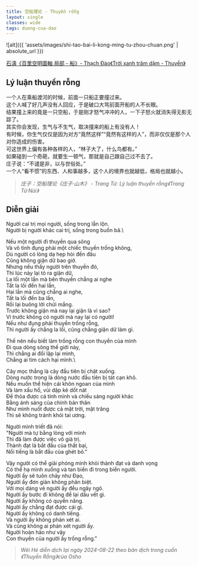 ```yaml
---
title: 空船理论 - Thuyền rỗng
layout: single
classes: wide
tags: duong-cua-dao
---
```


![alt]({{ 'assets/images/shi-tao-bai-li-kong-ming-tu-zhou-chuan.png' | absolute_url }})
> <cite>
<a target="_blank" href="https://www.hcsartmuseum.com/projects/21804/">
石濤《百里空明圖軸 局部 - 船》- Thạch Đào《Trời xanh trăm dặm - Thuyền》
</a>
</cite>

## Lý luận thuyền rỗng
一个人在乘船渡河的时候，前面一只船正要撞过来。\
这个人喊了好几声没有人回应，于是破口大骂前面开船的人不长眼。\
结果撞上来的竟是一只空船，于是刚才怒气冲冲的人，一下子怒火就消失得无影无踪了。\
其实你会发现，生气与不生气，取决撞来的船上有没有人！\
有时候，你生气仅仅是因为对方“竟然这样”“竟然有这样的人”，而非仅仅是那个人对你造成的伤害。\
可这世界上偏有各种各样的人，“林子大了，什么鸟都有。”\
如果碰到一个奇葩，就要生一顿气，那就是自己跟自己过不去了。\
庄子说：“不谴是非，以与世俗处。”\
一个人“看不惯”的东西、人和事越多，这个人的境界也就越低，格局也就越小。

> <cite> 庄子：空船理论《庄子·山木》 - Trang Tử: Lý luận thuyền rỗng《Trang Tử·Núi》</cite> 

## Diễn giải
Người cai trị mọi người, sống trong lẫn lộn.\
Người bị người khác cai trị, sống trong buồn bã.\

Nếu một người đi thuyền qua sông\
Và vô tình đụng phải một chiếc thuyền trống không,\
Dù người có lòng dạ hẹp hòi đến đâu\
Cũng không giận dữ bao giờ.\
Nhưng nếu thấy người trên thuyền đó,\
Thì lúc này lại tỏ ra giận dữ,\
La lối một lần mà bên thuyền chẳng ai nghe\
Tất la lối đến hai lần,\
Hai lần mà cũng chẳng ai nghe,\
Tất la lối đến ba lần,\
Rồi lại buông lời chửi mắng.\
Trước không giận mà nay lại giận là vì sao?\
Vì trước không có người mà nay lại có người!\
Nếu như đụng phải thuyền trống rỗng,\
Thì người ấy chẳng la lối, cũng chẳng giận dữ làm gì.

Thế nên nếu biết làm trống rỗng con thuyền của mình\
Đi qua dòng sông thế giới này,\
Thì chẳng ai đối lập lại mình,\
Chẳng ai tìm cách hại mình.\

Cây mọc thẳng là cây đầu tiên bị chặt xuống.\
Dòng nước trong là dòng nước đầu tiên bị tát cạn khô.\
Nếu muốn thể hiện cái khôn ngoan của mình\
Và làm xấu hổ, vùi dập kẻ dốt nát\
Để thỏa được cá tính mình và chiếu sáng người khác\
Bằng ánh sáng của chính bản thân\
Như mình nuốt được cả mặt trời, mặt trăng\
Thì sẽ không tránh khỏi tai ương.

Người minh triết đã nói:\
"Người mà tự bằng lòng với mình\
Thì đã làm được việc vô giá trị.\
Thành đạt là bắt đầu của thất bại,\
Nổi tiếng là bắt đầu của ghét bỏ."

Vậy người có thể giải phóng mình khỏi thành đạt và danh vọng\
Có thể hạ mình xuống và tan biến đi trong biển người.\
Người ấy sẽ tuôn chảy như Đạo,\
Người ấy đơn giản không phân biệt.\
Với mọi dáng vẻ người ấy đều ngây ngô.\
Người ấy bước đi không để lại dấu vết gì.\
Người ấy không có quyền năng.\
Người ấy chẳng đạt được cái gì.\
Người ấy không có danh tiếng.\
Và người ấy không phán xét ai.\
Và cũng không ai phán xét người ấy.\
Người hoàn hảo như vậy\
Con thuyền của người ấy trống rỗng."

> <cite> Wéi Hé diễn dịch lại ngày 2024-08-22 theo bản dịch trong cuốn 《Thuyền Rỗng》của Osho </cite>